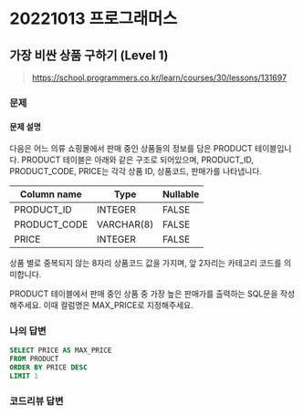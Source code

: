 # 20221013 프로그래머스

## 가장 비싼 상품 구하기 (Level 1)
> https://school.programmers.co.kr/learn/courses/30/lessons/131697

### 문제
#### 문제 설명
다음은 어느 의류 쇼핑몰에서 판매 중인 상품들의 정보를 담은 PRODUCT 테이블입니다. PRODUCT 테이블은 아래와 같은 구조로 되어있으며, PRODUCT_ID, PRODUCT_CODE, PRICE는 각각 상품 ID, 상품코드, 판매가를 나타냅니다.

|Column name|Type|Nullable|
|---|---|---|
|PRODUCT_ID|INTEGER|FALSE|
|PRODUCT_CODE|VARCHAR(8)|FALSE|
|PRICE|INTEGER|FALSE|

상품 별로 중복되지 않는 8자리 상품코드 값을 가지며, 앞 2자리는 카테고리 코드를 의미합니다.

PRODUCT 테이블에서 판매 중인 상품 중 가장 높은 판매가를 출력하는 SQL문을 작성해주세요. 이때 컬럼명은 MAX_PRICE로 지정해주세요.

### 나의 답변
```sql
SELECT PRICE AS MAX_PRICE
FROM PRODUCT
ORDER BY PRICE DESC
LIMIT 1
```

### 코드리뷰 답변
```python
```